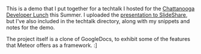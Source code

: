 This is a demo that I put together for a techtalk I hosted for the [Chattanooga Developer Lunch](http://www.meetup.com/chadevs/) this Summer. I uploaded the [presentation to SlideShare](http://www.slideshare.net/arcym/introduction-to-meteor-at-chadev-lunch), but I've also included in the techtalk directory, along with my snippets and notes for the demo.

The project itself is a clone of GoogleDocs, to exhibit some of the features that Meteor offers as a framework. :]
